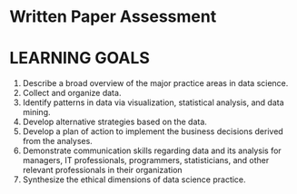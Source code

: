 # Written Paper Assessment

# LEARNING GOALS

1. Describe a broad overview of the major practice areas in data science.
2. Collect and organize data.
3. Identify patterns in data via visualization, statistical analysis, and data mining.
4. Develop alternative strategies based on the data.
5. Develop a plan of action to implement the business decisions derived from the analyses.
6. Demonstrate communication skills regarding data and its analysis for managers, IT professionals, programmers, statisticians, and other relevant professionals in their organization
7. Synthesize the ethical dimensions of data science practice.
